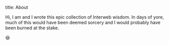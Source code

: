 title: About

Hi, I am and I wrote this epic collection of Interweb
wisdom. In days of yore, much of this would have been deemed sorcery
and I would probably have been burned at the stake.

😆
